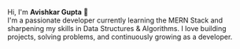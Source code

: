 Hi, I'm **Avishkar Gupta** 👋
<br/>
I'm a passionate developer currently learning the MERN Stack and sharpening my skills in Data Structures & Algorithms. I love building projects, solving problems, and continuously growing as a developer.
